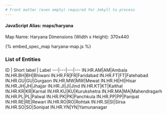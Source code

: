 ```yaml
---
# Front matter (even empty) required for Jekyll to process
---
```


#### JavaScript Alias: maps/haryana

Map Name: Haryana
Dimensions (Width x Height): 370x440




{% embed_spec_map haryana-map.js %}

### List of Entities

ID | Short label | Label
---|---|---|---
IN.HR.AM|AM|Ambala
IN.HR.BH|BH|Bhiwani
IN.HR.FR|FR|Faridabad
IN.HR.FT|FT|Fatehabad
IN.HR.GU|GU|Gurgaon
IN.HR.MW|MW|Mewat
IN.HR.HI|HI|Hisar
IN.HR.JH|JH|Jhajjar
IN.HR.JI|JI|Jind
IN.HR.KT|KT|Kaithal
IN.HR.KR|KR|Karnal
IN.HR.KU|KU|Kurukshetra
IN.HR.MA|MA|Mahendragarh
IN.HR.PL|PL|Palwal
IN.HR.PK|PK|Panchkula
IN.HR.PP|PP|Panipat
IN.HR.RE|RE|Rewari
IN.HR.RO|RO|Rohtak
IN.HR.SI|SI|Sirsa
IN.HR.SO|SO|Sonipat
IN.HR.YN|YN|Yamunanagar